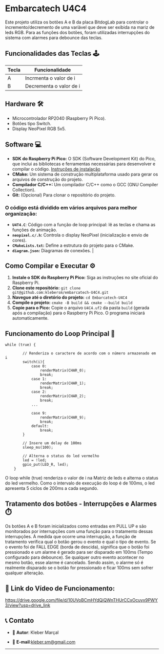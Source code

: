 # Embarcatech U4C4

Este projeto utiliza os botões A e B da placa BitdogLab para controlar o incremento/decremento de uma varíável que deve ser exibida na mariz de leds RGB.
Para as funções dos botões, foram utilizadas interrupções do sistema com alarmes para debounce das teclas.

## Funcionalidades das Teclas 🕹️

| Tecla | Funcionalidade          |
| ----- | ----------------------- |
| A     | Incrmenta o valor de i  |
| B     | Decrementa o valor de i |

## Hardware 🛠️

- Microcontrolador RP2040 (Raspberry Pi Pico).
- Botões tipo Switch.
- Display NeoPixel RGB 5x5.

## Software 💻

- **SDK do Raspberry Pi Pico:** O SDK (Software Development Kit) do Pico, que inclui as bibliotecas e ferramentas necessárias para desenvolver e compilar o código. [Instruções de instalação](https://www.raspberrypi.com/documentation/pico/getting-started/)
- **CMake:** Um sistema de construção multiplataforma usado para gerar os arquivos de construção do projeto.
- **Compilador C/C++:** Um compilador C/C++ como o GCC (GNU Compiler Collection).
- **Git:** (Opcional) Para clonar o repositório do projeto.

### O código está dividido em vários arquivos para melhor organização:

- **`U4T4.C`**: Código com a função de loop principal: lê as teclas e chama as funções de animação.
- **`neopixel.c/.h`:** Controla o display NeoPixel (inicialização e envio de cores).
- **`CMakeLists.txt`:** Define a estrutura do projeto para o CMake.
- **`diagram.json`:** Diagramas de conexões.
  |

## Como Compilar e Executar ⚙️

1. **Instale o SDK do Raspberry Pi Pico:** Siga as instruções no site oficial do Raspberry Pi.
2. **Clone este repositório:** `git clone git@github.com:klebersm/embarcatech-U4C4.git`
3. **Navegue até o diretório do projeto:** `cd Embarcatech-U4C4`
4. **Compile o projeto:** `cmake -B build && cmake --build build`
5. **Copie para o Pico:** Copie o arquivo `U4C4.uf2` da pasta `build` (gerada após a compilação) para o Raspberry Pi Pico. O programa iniciará automaticamente.

## Funcionamento do Loop Principal 🔄

```
while (true) {

        // Renderiza o caractere de acordo com o número armazenado em i
        switch(i){
            case 0:
                renderMatrix(CHAR_0);
                break;
            case 1:
                renderMatrix(CHAR_1);
                break;
            case 2:
                renderMatrix(CHAR_2);
                break;
            ...

            case 9:
                renderMatrix(CHAR_9);
                break;
            default:
                break;
        }

        // Insere um delay de 100ms
        sleep_ms(100);

        // Alterna o status do led vermelho
        led = !led;
        gpio_put(LED_R, led);
    }
```

O loop while (true) renderiza o valor de i na Matriz de leds e alterna o status do led vermelho. Como o intervalo de execução do loop é de 100ms, o led apresenta 5 ciclos de 200ms a cada segundo.

## Tratamento dos botões - Interrupções e Alarmes ⏱️

Os botões A e B foram inicializados como entradas em PULL UP e são monitorados por interrupções com uma função para o tratamento dessas interrupções. À medida que ocorre uma interrupção, a função de tratamento verifica qual o botão gerou o evento e qual o tipo de evento. Se o evento foi de FALL EDGE (borda de descida), significa que o botão foi pressionado e um alarme é gerado para ser disparado em 100ms (Tempo configurado para debounce). Se qualquer outro evento acontecer no mesmo botão, esse alarme é cancelado. Sendo assim, o alarme só é realmente disparado se o botão for pressionado e ficar 100ms sem sofrer qualquer alteração.

## 🔗 Link do Vídeo de Funcionamento:

https://drive.google.com/file/d/10UVoBCmHYdQiQWnTHUrCCxOcuyx9PWY3/view?usp=drive_link

## 📞 Contato

- 👤 **Autor**: Kleber Marçal

- 📧 **E-mail**:kleber.sm@gmail.com

---

